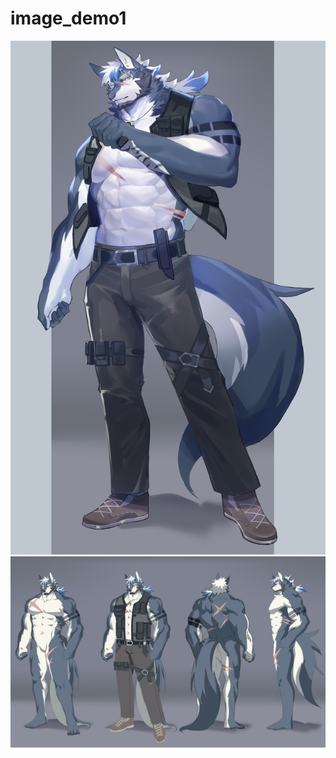# image_demo1
![front](https://github.com/HinanaiDHuang/image_demo1/blob/main/%E5%85%A8%E8%BA%AB.png)
![three-view drawing](https://github.com/HinanaiDHuang/image_demo1/blob/main/%E4%B8%89%E8%A7%86%E5%9B%BE.png)

